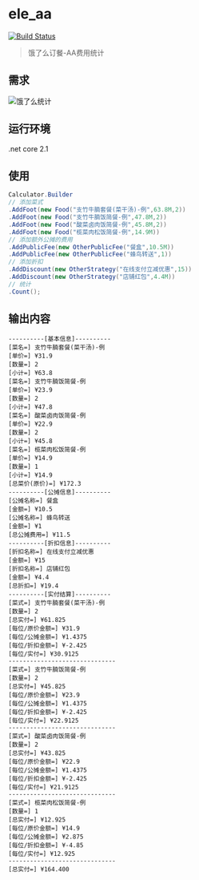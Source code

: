 # ele_aa
[![Build Status](https://travis-ci.org/cotide/ele_aa.svg?branch=master)](https://travis-ci.org/cotide/ele_aa)

> 饿了么订餐-AA费用统计 

## 需求
![饿了么统计](http://ww1.sinaimg.cn/large/7c2c6ab7gy1fv01ft0qrzj20ku112agw.jpg)


## 运行环境

.net core 2.1

## 使用

``` c#
Calculator.Builder
// 添加菜式
.AddFoot(new Food("支竹牛腩套餐(菜干汤)-例",63.8M,2))
.AddFoot(new Food("支竹牛腩饭简餐-例",47.8M,2))
.AddFoot(new Food("酸菜卤肉饭简餐-例",45.8M,2))
.AddFoot(new Food("榄菜肉松饭简餐-例",14.9M))
// 添加额外公摊的费用
.AddPublicFee(new OtherPublicFee("餐盒",10.5M))
.AddPublicFee(new OtherPublicFee("蜂鸟转送",1)) 
// 添加折扣
.AddDiscount(new OtherStrategy("在线支付立减优惠",15))
.AddDiscount(new OtherStrategy("店铺红包",4.4M))
// 统计
.Count(); 
```


## 输出内容

``` code
----------[基本信息]----------
[菜名=] 支竹牛腩套餐(菜干汤)-例
[单价=] ¥31.9
[数量=] 2
[小计=] ¥63.8
[菜名=] 支竹牛腩饭简餐-例
[单价=] ¥23.9
[数量=] 2
[小计=] ¥47.8
[菜名=] 酸菜卤肉饭简餐-例
[单价=] ¥22.9
[数量=] 2
[小计=] ¥45.8
[菜名=] 榄菜肉松饭简餐-例
[单价=] ¥14.9
[数量=] 1
[小计=] ¥14.9
[总菜价(原价)=] ¥172.3
----------[公摊信息]----------
[公摊名称=] 餐盒
[金额=] ¥10.5
[公摊名称=] 蜂鸟转送
[金额=] ¥1
[总公摊费用=] ¥11.5
----------[折扣信息]----------
[折扣名称=] 在线支付立减优惠
[金额=] ¥15
[折扣名称=] 店铺红包
[金额=] ¥4.4
[总折扣=] ¥19.4
----------[实付结算]----------
[菜式=] 支竹牛腩套餐(菜干汤)-例
[数量=] 2
[总实付=] ¥61.825
[每位/原价金额=] ¥31.9
[每位/公摊金额=] ¥1.4375
[每位/折扣金额=] ¥-2.425
[每位/实付=] ¥30.9125
------------------------------
[菜式=] 支竹牛腩饭简餐-例
[数量=] 2
[总实付=] ¥45.825
[每位/原价金额=] ¥23.9
[每位/公摊金额=] ¥1.4375
[每位/折扣金额=] ¥-2.425
[每位/实付=] ¥22.9125
------------------------------
[菜式=] 酸菜卤肉饭简餐-例
[数量=] 2
[总实付=] ¥43.825
[每位/原价金额=] ¥22.9
[每位/公摊金额=] ¥1.4375
[每位/折扣金额=] ¥-2.425
[每位/实付=] ¥21.9125
------------------------------
[菜式=] 榄菜肉松饭简餐-例
[数量=] 1
[总实付=] ¥12.925
[每位/原价金额=] ¥14.9
[每位/公摊金额=] ¥2.875
[每位/折扣金额=] ¥-4.85
[每位/实付=] ¥12.925
------------------------------
[总实付=] ¥164.400
```

